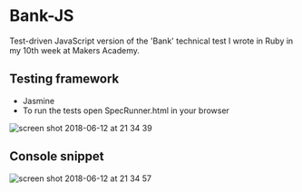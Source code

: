 # Bank-JS
Test-driven JavaScript version of the 'Bank' technical test I wrote in Ruby in my 10th week at Makers Academy.


## Testing framework
- Jasmine
- To run the tests open SpecRunner.html in your browser

![screen shot 2018-06-12 at 21 34 39](https://user-images.githubusercontent.com/33669463/41316033-1af80d4e-6e89-11e8-9fed-cc8f176b268c.png)

## Console snippet

![screen shot 2018-06-12 at 21 34 57](https://user-images.githubusercontent.com/33669463/41316039-1eb28a86-6e89-11e8-87ba-04e4c6af7716.png)

